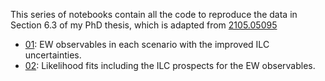 This series of notebooks contain all the code to reproduce the data in Section 6.3 of my PhD thesis, which is adapted from [2105.05095](https://arxiv.org/abs/2105.05095)

* [01](https://github.com/Jorge-Alda/SMEFT19/blob/master/jupyter/PaperILC/01_ILCProspects.ipynb): EW observables in each scenario with the improved ILC uncertainties.
* [02](https://github.com/Jorge-Alda/SMEFT19/blob/master/jupyter/PaperILC/02_LikelihoodFits.ipynb): Likelihood fits including the ILC prospects for the EW observables.